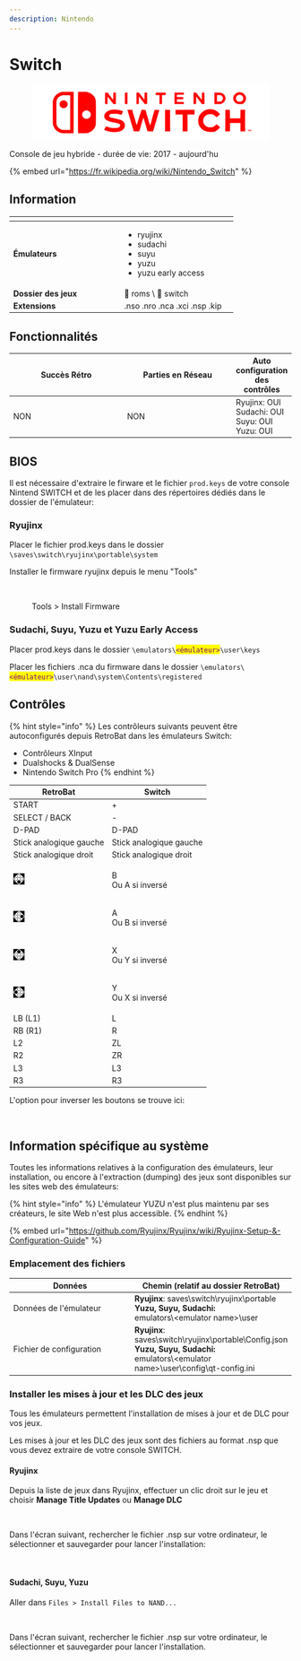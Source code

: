 ```yaml
---
description: Nintendo
---
```


# Switch

<div align="left">

<figure><img src="https://raw.githubusercontent.com/fabricecaruso/es-theme-carbon/52ff37c9e265587d006945a2ba695b5a962b3a3d/art/logos/switch.svg" alt=""><figcaption></figcaption></figure>

</div>

Console de jeu hybride - durée de vie: 2017 - aujourd'hu

{% embed url="https://fr.wikipedia.org/wiki/Nintendo_Switch" %}

## Information

<table data-header-hidden><thead><tr><th width="184"></th><th></th><th data-hidden></th></tr></thead><tbody><tr><td><strong>Émulateurs</strong></td><td><ul><li>ryujinx</li><li>sudachi</li><li>suyu</li><li>yuzu</li><li>yuzu early access</li></ul></td><td></td></tr><tr><td><strong>Dossier des jeux</strong></td><td><span data-gb-custom-inline data-tag="emoji" data-code="1f4c1">📁</span> roms \ <span data-gb-custom-inline data-tag="emoji" data-code="1f4c2">📂</span> switch</td><td></td></tr><tr><td><strong>Extensions</strong></td><td>.nso .nro .nca .xci .nsp .kip</td><td></td></tr></tbody></table>

## Fonctionnalités

<table><thead><tr><th width="256">Succès Rétro</th><th width="243">Parties en Réseau</th><th>Auto configuration des contrôles</th></tr></thead><tbody><tr><td>NON</td><td>NON</td><td>Ryujinx: OUI<br>Sudachi: OUI<br>Suyu: OUI<br>Yuzu: OUI</td></tr></tbody></table>

## BIOS

Il est nécessaire d'extraire le firware et le fichier `prod.keys` de votre console Nintend SWITCH et de les placer dans des répertoires dédiés dans le dossier de l'émulateur:

### Ryujinx

Placer le fichier prod.keys dans le dossier `\saves\switch\ryujinx\portable\system`

Installer le firmware ryujinx depuis le menu "Tools"

<div align="left">

<figure><img src="https://i.imgur.com/CVXr1y7.png" alt=""><figcaption><p>Tools > Install Firmware</p></figcaption></figure>

</div>

### Sudachi, Suyu, Yuzu et Yuzu Early Access

Placer prod.keys dans le dossier `\emulators\`<mark style="color:purple;">`<émulateur>`</mark>`\user\keys`

Placer les fichiers .nca du firmware dans le dossier `\emulators\`<mark style="color:purple;">`<émulateur>`</mark>`\user\nand\system\Contents\registered`

## Contrôles

{% hint style="info" %}
Les contrôleurs suivants peuvent être autoconfigurés depuis RetroBat dans les émulateurs Switch:

* Contrôleurs XInput
* Dualshocks & DualSense
* Nintendo Switch Pro
{% endhint %}

| RetroBat                                                                           | Switch                      |
| ---------------------------------------------------------------------------------- | --------------------------- |
| START                                                                              | +                           |
| SELECT / BACK                                                                      | -                           |
| D-PAD                                                                              | D-PAD                       |
| Stick analogique gauche                                                            | Stick analogique gauche     |
| Stick analogique droit                                                             | Stick analogique droit      |
| ![A](<../../../../.gitbook/assets/image (20).png>)                                 | <p>B<br>Ou A si inversé</p> |
| ![B](<../../../../.gitbook/assets/image (7).png>)                                  | <p>A<br>Ou B si inversé</p> |
| <img src="../../../../.gitbook/assets/image (35).png" alt="" data-size="original"> | <p>X<br>Ou Y si inversé</p> |
| <img src="../../../../.gitbook/assets/image (33).png" alt="" data-size="line">     | <p>Y<br>Ou X si inversé</p> |
| LB (L1)                                                                            | L                           |
| RB (R1)                                                                            | R                           |
| L2                                                                                 | ZL                          |
| R2                                                                                 | ZR                          |
| L3                                                                                 | L3                          |
| R3                                                                                 | R3                          |

L'option pour inverser les boutons se trouve ici:

<div align="left">

<figure><img src="https://i.imgur.com/vy1VRvy.png" alt=""><figcaption></figcaption></figure>

</div>

## Information spécifique au système

Toutes les informations relatives à la configuration des émulateurs, leur installation, ou encore à l'extraction (dumping) des jeux sont disponibles sur les sites web des émulateurs:

{% hint style="info" %}
L'émulateur YUZU n'est plus maintenu par ses créateurs, le site Web n'est plus accessible.
{% endhint %}

{% embed url="https://github.com/Ryujinx/Ryujinx/wiki/Ryujinx-Setup-&-Configuration-Guide" %}

### Emplacement des fichiers

<table><thead><tr><th width="276">Données</th><th>Chemin (relatif au dossier RetroBat)</th></tr></thead><tbody><tr><td>Données de l'émulateur</td><td><strong>Ryujinx</strong>: saves\switch\ryujinx\portable<br><strong>Yuzu, Suyu, Sudachi:</strong> <br>emulators\&#x3C;emulator name>\user</td></tr><tr><td>Fichier de configuration</td><td><strong>Ryujinx</strong>: saves\switch\ryujinx\portable\Config.json<br><strong>Yuzu, Suyu, Sudachi:</strong> <br>emulators\&#x3C;emulator name>\user\config\qt-config.ini</td></tr></tbody></table>

### Installer les mises à jour et les DLC des jeux

Tous les émulateurs permettent l'installation de mises à jour et de DLC pour vos jeux.&#x20;

Les mises à jour et les DLC des jeux sont des fichiers au format .nsp que vous devez extraire de votre console SWITCH.

#### Ryujinx

Depuis la liste de jeux dans Ryujinx, effectuer un clic droit sur le jeu et choisir **Manage Title Updates** ou **Manage DLC**

<div align="left">

<figure><img src="https://i.imgur.com/uRMjmAE.png" alt=""><figcaption></figcaption></figure>

</div>

Dans l'écran suivant, rechercher le fichier .nsp sur votre ordinateur, le sélectionner et sauvegarder pour lancer l'installation:

<div align="left">

<figure><img src="https://i.imgur.com/Vk2lwA3.png" alt=""><figcaption></figcaption></figure>

</div>

#### Sudachi, Suyu, Yuzu

Aller dans `Files > Install Files to NAND...`

<div align="left">

<figure><img src="https://i.imgur.com/B6jQIqZ.png" alt=""><figcaption></figcaption></figure>

</div>

Dans l'écran suivant, rechercher le fichier .nsp sur votre ordinateur, le sélectionner et sauvegarder pour lancer l'installation.
